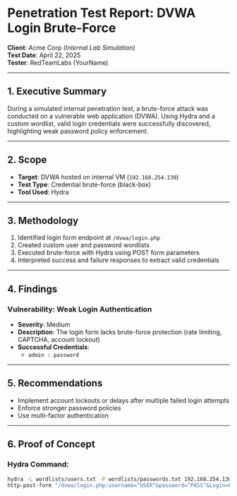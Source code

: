 # Penetration Test Report: DVWA Login Brute-Force

**Client**: Acme Corp *(Internal Lab Simulation)*  
**Test Date**: April 22, 2025  
**Tester**: RedTeamLabs (YourName)

---

## 1. Executive Summary

During a simulated internal penetration test, a brute-force attack was conducted on a vulnerable web application (DVWA). Using Hydra and a custom wordlist, valid login credentials were successfully discovered, highlighting weak password policy enforcement.

---

## 2. Scope

- **Target**: DVWA hosted on internal VM (`192.168.254.130`)
- **Test Type**: Credential brute-force (black-box)
- **Tool Used**: Hydra

---

## 3. Methodology

1. Identified login form endpoint at `/dvwa/login.php`
2. Created custom user and password wordlists
3. Executed brute-force with Hydra using POST form parameters
4. Interpreted success and failure responses to extract valid credentials

---

## 4. Findings

### Vulnerability: Weak Login Authentication

- **Severity**: Medium
- **Description**: The login form lacks brute-force protection (rate limiting, CAPTCHA, account lockout)
- **Successful Credentials**:  
  - `admin : password`

---

## 5. Recommendations

- Implement account lockouts or delays after multiple failed login attempts
- Enforce stronger password policies
- Use multi-factor authentication

---

## 6. Proof of Concept

### Hydra Command:
```bash
hydra -L wordlists/users.txt -P wordlists/passwords.txt 192.168.254.130
http-post-form "/dvwa/login.php:username=^USER^&password=^PASS^&Login=Login:Login failed"
